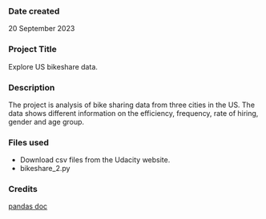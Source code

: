 ### Date created
20 September 2023

### Project Title
Explore US bikeshare data.

### Description
The project is analysis of bike sharing data from three cities in the US. The data shows different information on the efficiency, frequency, rate of hiring, gender and age group.

### Files used
- Download csv files from the Udacity website.
- bikeshare_2.py

### Credits
[pandas doc](https://pandas.pydata.org/docs/)
